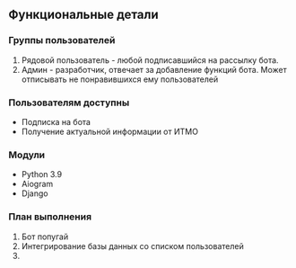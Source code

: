 ## Функциональные детали
### Группы пользователей
1. Рядовой пользователь - любой подписавшийся на рассылку бота.
2. Админ - разработчик, отвечает за добавление функций бота. Может отписывать не понравившихся ему пользователей
### Пользователям доступны
* Подписка на бота
* Получение актуальной информации от ИТМО
### Модули
* Python 3.9 
* Aiogram
* Django
### План выполнения
1. Бот попугай
2. Интегрирование базы данных со списком пользователей
3. [comment]: <> (try ot commit)